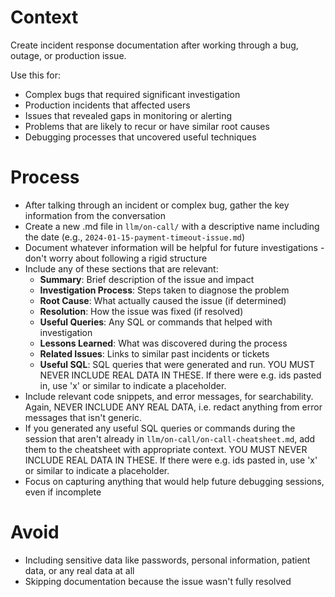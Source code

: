 # Context

Create incident response documentation after working through a bug, outage, or production issue.

Use this for:

- Complex bugs that required significant investigation
- Production incidents that affected users
- Issues that revealed gaps in monitoring or alerting
- Problems that are likely to recur or have similar root causes
- Debugging processes that uncovered useful techniques

# Process

- After talking through an incident or complex bug, gather the key information from the conversation
- Create a new .md file in `llm/on-call/` with a descriptive name including the date (e.g., `2024-01-15-payment-timeout-issue.md`)
- Document whatever information will be helpful for future investigations - don't worry about following a rigid structure
- Include any of these sections that are relevant:
  - **Summary**: Brief description of the issue and impact
  - **Investigation Process**: Steps taken to diagnose the problem
  - **Root Cause**: What actually caused the issue (if determined)
  - **Resolution**: How the issue was fixed (if resolved)
  - **Useful Queries**: Any SQL or commands that helped with investigation
  - **Lessons Learned**: What was discovered during the process
  - **Related Issues**: Links to similar past incidents or tickets
  - **Useful SQL**: SQL queries that were generated and run. YOU MUST NEVER INCLUDE REAL DATA IN THESE. If there were e.g. ids pasted in, use 'x' or similar to indicate a placeholder.
- Include relevant code snippets, and error messages, for searchability. Again, NEVER INCLUDE ANY REAL DATA, i.e. redact anything from error messages that isn't generic.
- If you generated any useful SQL queries or commands during the session that aren't already in `llm/on-call/on-call-cheatsheet.md`, add them to the cheatsheet with appropriate context. YOU MUST NEVER INCLUDE REAL DATA IN THESE. If there were e.g. ids pasted in, use 'x' or similar to indicate a placeholder.
- Focus on capturing anything that would help future debugging sessions, even if incomplete

# Avoid

- Including sensitive data like passwords, personal information, patient data, or any real data at all
- Skipping documentation because the issue wasn't fully resolved

